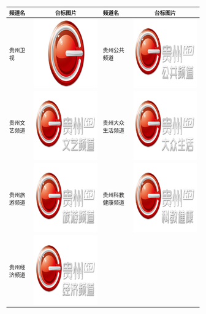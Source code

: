
| 频道名       |                                    台标图片                                     | 频道名           |                                    台标图片                                     |
| :----------- | :-----------------------------------------------------------------------------: | :--------------- | :-----------------------------------------------------------------------------: |
| 贵州卫视     | <img src="../tv/Guizhou.png" width="300" height="180">  | 贵州公共频道     | <img src="../tv/Guizhou1.png" width="300" height="180"> |
| 贵州文艺频道 | <img src="../tv/Guizhou2.png" width="300" height="180"> | 贵州大众生活频道 | <img src="../tv/Guizhou3.png" width="300" height="180"> |
| 贵州旅游频道 | <img src="../tv/Guizhou4.png" width="300" height="180"> | 贵州科教健康频道 | <img src="../tv/Guizhou5.png" width="300" height="180"> |
| 贵州经济频道 | <img src="../tv/Guizhou6.png" width="300" height="180"> |
